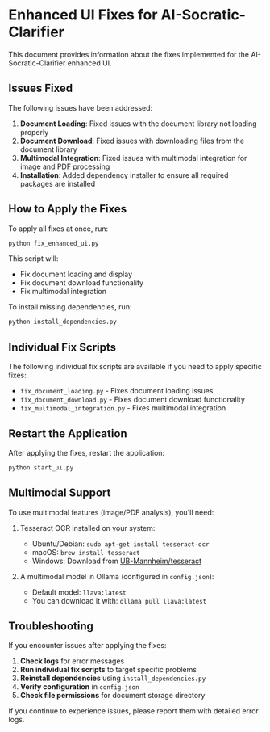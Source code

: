 # Enhanced UI Fixes for AI-Socratic-Clarifier

This document provides information about the fixes implemented for the AI-Socratic-Clarifier enhanced UI.

## Issues Fixed

The following issues have been addressed:

1. **Document Loading**: Fixed issues with the document library not loading properly
2. **Document Download**: Fixed issues with downloading files from the document library
3. **Multimodal Integration**: Fixed issues with multimodal integration for image and PDF processing
4. **Installation**: Added dependency installer to ensure all required packages are installed

## How to Apply the Fixes

To apply all fixes at once, run:

```bash
python fix_enhanced_ui.py
```

This script will:
- Fix document loading and display
- Fix document download functionality
- Fix multimodal integration

To install missing dependencies, run:

```bash
python install_dependencies.py
```

## Individual Fix Scripts

The following individual fix scripts are available if you need to apply specific fixes:

- `fix_document_loading.py` - Fixes document loading issues
- `fix_document_download.py` - Fixes document download functionality
- `fix_multimodal_integration.py` - Fixes multimodal integration

## Restart the Application

After applying the fixes, restart the application:

```bash
python start_ui.py
```

## Multimodal Support

To use multimodal features (image/PDF analysis), you'll need:

1. Tesseract OCR installed on your system:
   - Ubuntu/Debian: `sudo apt-get install tesseract-ocr`
   - macOS: `brew install tesseract`
   - Windows: Download from [UB-Mannheim/tesseract](https://github.com/UB-Mannheim/tesseract/wiki)

2. A multimodal model in Ollama (configured in `config.json`):
   - Default model: `llava:latest`
   - You can download it with: `ollama pull llava:latest`

## Troubleshooting

If you encounter issues after applying the fixes:

1. **Check logs** for error messages
2. **Run individual fix scripts** to target specific problems
3. **Reinstall dependencies** using `install_dependencies.py`
4. **Verify configuration** in `config.json`
5. **Check file permissions** for document storage directory

If you continue to experience issues, please report them with detailed error logs.
